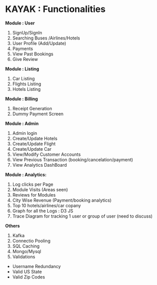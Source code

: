 # KAYAK : Functionalities #


**Module : User** 

1. SignUp/SignIn 
2. Searching Buses /Airlines/Hotels
3. User Profile (Add/Update)
4. Payments
5. View Past Bookings
6. Give Review

**Module : Listing**

1. Car Listing
2. Flights Listing
3. Hotels Listing

**Module : Billing**
1. Receipt Generation
2. Dummy Payment Screen

**Module : Admin**

1. Admin login
2. Create/Update Hotels
3. Create/Update Flight
4. Create/Update Car
5. View/Modify Customer Accounts
6. View Previous Transaction (booking/cancelation/payment)
7. View Analytics DashBoard

**Module : Analytics:**

1. Log clicks per Page
2. Module Visits (Areas seen)
3. Reviews for Modules
4. City Wise Revenue (Payment/booking analytics)
5. Top 10 hotels/airlines/car copany
6. Graph for all the Logs : D3 JS
7. Trace Diagram for tracking 1 user or group of user (need to discuss)


**Others**
1. Kafka
2. Connectio Pooling
3. SQL Caching
4. Mongo/Mysql
5. Validations 
  * Username Redundancy
  * Valid US State
  * Valid Zip Codes







